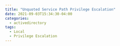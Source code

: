 ```yaml
---
title: "Unquoted Service Path Privilege Escalation"
date: 2021-09-03T15:34:30-04:00
categories:
  - activedirectory
tags:
  - Local
  - Privilege Escalation
---
```

